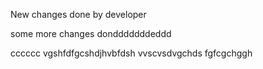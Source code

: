New changes done by developer

some more changes dondddddddeddd


cccccc
vgshfdfgcshdjhvbfdsh
vvscvsdvgchds
fgfcgchggh
